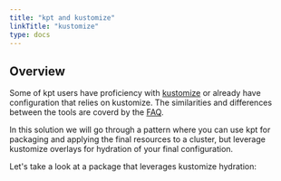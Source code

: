 ```yaml
---
title: "kpt and kustomize"
linkTitle: "kustomize"
type: docs
---
```


## Overview
Some of kpt users have proficiency with [kustomize] or already have 
configuration that relies on kustomize.  The similarities and differences 
between the tools are coverd by the [FAQ].

In this solution we will go through a pattern where you can use kpt for 
packaging and applying the final resources to a cluster, but leverage 
kustomize overlays for hydration of your final configuration.

Let's take a look at a package that leverages kustomize hydration:

```shell

```




[FAQ]: /faq/
[kustomize]: https://kustomize.io
